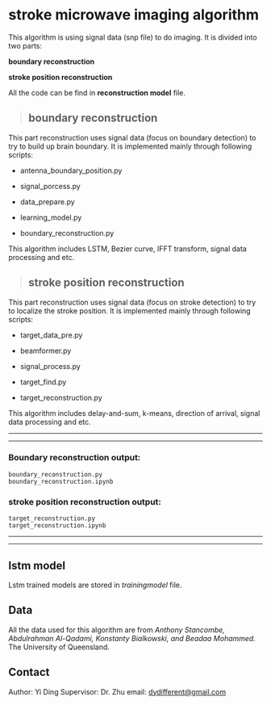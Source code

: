 # stroke microwave imaging algorithm

This algorithm is using signal data (snp file) to do imaging. It is divided into two parts:

__boundary reconstruction__

__stroke position reconstruction__

All the code can be find in __reconstruction model__ file.

> ## boundary reconstruction

This part reconstruction uses signal data (focus on boundary detection) to try to build up brain boundary. It is implemented mainly through following scripts:

* antenna_boundary_position.py

* signal_porcess.py

* data_prepare.py

* learning_model.py

* boundary_reconstruction.py

This algorithm includes LSTM, Bezier curve, IFFT transform, signal data processing and etc. 

> ## stroke position reconstruction

This part reconstruction uses signal data (focus on stroke detection) to try to localize the stroke position. It is implemented mainly through following scripts:

* target_data_pre.py

* beamformer.py

* signal_process.py

* target_find.py

* target_reconstruction.py

This algorithm includes delay-and-sum, k-means, direction of arrival, signal data processing and etc. 

___
___

### Boundary reconstruction output:

```
boundary_reconstruction.py
boundary_reconstruction.ipynb
```

### stroke position reconstruction output:

``` 
target_reconstruction.py
target_reconstruction.ipynb
```

___
___

## lstm model

Lstm trained models are stored in *trainingmodel* file. 

## Data

All the data used for this algorithm are from *Anthony Stancombe, Abdulrahman Al-Qadami, Konstanty Bialkowski, and Beadaa Mohammed.* The University of Queensland.

## Contact

Author: Yi Ding
Supervisor: Dr. Zhu
email: dydifferent@gmail.com
